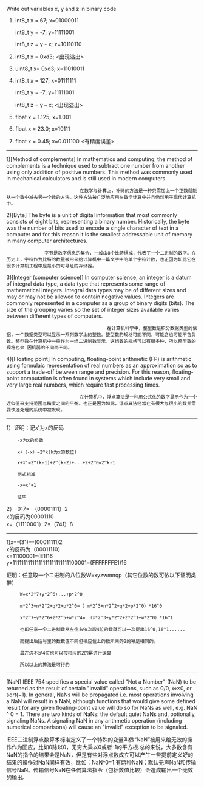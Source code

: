 

Write out variables  x, y and z in binary code  

 1) int8_t x = 67;       x=01000011  

    int8_t y = -7;       y=11111001  

    int8_t z = y - x;       z=10110110  


 2) int8_t x = 0xd3;      <出现溢出>  


 3) uint8_t x= 0xd3;       x=11010011   


 4) int8_t x = 127;        x=01111111   

    int8_t y = -7;         y=11111001  

    int8_t z = y – x;      <出现溢出>  


 5) float x = 1.125;  x=1.001     


 6) float x = 23.0;   x=10111    


 7) float x = 0.45;    x=0.011100   <有精度误差>   

***








 1)[Method of complements]     In mathematics and computing, the method of complements is a technique used to subtract one number from another using only addition of positive numbers. This method was commonly used in mechanical calculators and is still used in modern computers  

                               在数学与计算上，补码的方法是一种只需加上一个正数就能从一个数中减去另一个数的方法。这种方法被广泛地应用在数学计算中并且仍然用于现代计算机中。  





 2)[Byte]         The byte is a unit of digital information that most commonly consists of eight bits, representing a binary number. Historically, the byte was the number of bits used to encode a single character of text in a computer and for this reason it is the smallest addressable unit of memory in many computer architectures.  

                  字节是数字信息的集合，一般由8个比特组成，代表了一个二进制的数字。在历史上，字符作为比特的数量被用来给计算机中一篇文字中的单个字符计数，也正因为如此它在很多计算机工程中是最小的可寻址的存储器。    

 



 3)[Integer (computer science)]         In computer science, an integer is a datum of integral data type, a data type that represents some range of mathematical integers. Integral data types may be of different sizes and may or may not be allowed to contain negative values. Integers are commonly represented in a computer as a group of binary digits (bits). The size of the grouping varies so the set of integer sizes available varies between different types of computers.  

                                         在计算机科学中，整型数是积分数据类型的依据，一个数据类型可以显示一系列数学上的整数。整型数的规格可能不同，可能含也可能不含负数。整型数在计算机中一般作为一组二进制数显示。这组数的规格可以有很多种，所以整型数的规格也会 因机器的不同而不同。  






 4)[Floating point]           In computing, floating-point arithmetic (FP) is arithmetic using formulaic representation of real numbers as an approximation so as to support a trade-off between range and precision. For this reason, floating-point computation is often found in systems which include very small and very large real numbers, which require fast processing times.   

                               在计算机中，浮点算法是一种用公式化的数字显示作为一个近似值来支持范围与精度之间的平衡。也正是因为如此，浮点算法经常在有很大与很小的数并需要快速处理的系统中被发现。  

***




1）证明：记x'为x的反码  

        -x为x的负数  

        x+（-x）=2^k(k为x的数位)  

        x+x'=2^(k-1)+2^(k-2)+...+2+2^0=2^k-1  

        两式相减  

        -x=x'+1  

        证毕  

2）-017=-（00001111）2   
     x的反码为00001110   
       x=（11110001）2=（741）8   












***

  
  
  
  
  
  
  
  
   1)x=-(31)=-(00011111)2    
     x的反码为（00011110）  
      x=11100001=(E1)16   
        y=11111111111111111111111111100001=(FFFFFFFE1)16  

   证明：任意取一个二进制的八位数W=xyzwmnqp（其它位数的数可依以下证明类推）  

         W=x*2^7+y*2^6+...+p*2^0  

         m*2^3+n*2^2+q*2+p*2^0=（ m*2^3+n*2^2+q*2+p*2^0）*16^0  

         x*2^7+y*2^6+z*2^5+w*2^4= （x*2^3+y*2^2+z*2^1+w*2^0）*16^1  

         也即任意一个二进制数从左往右依次取4位的数就可以一次提出16^0,16^1......  

         而提出后括号里的数数值不同但相应位上的数所乘的2的幂是相同的。  

         最左边不足4位也可以按相应的2的幂进行运算  

         所以以上的算法是可行的  




***


[NaN]
IEEE 754 specifies a special value called "Not a Number" (NaN) to be returned as the result of certain "invalid" operations, such as 0/0, ∞×0, or sqrt(−1). In general, NaNs will be propagated i.e. most operations involving a NaN will result in a NaN, although functions that would give some defined result for any given floating-point value will do so for NaNs as well, e.g. NaN ^ 0 = 1. There are two kinds of NaNs: the default quiet NaNs and, optionally, signaling NaNs. A signaling NaN in any arithmetic operation (including numerical comparisons) will cause an "invalid" exception to be signaled.   

IEEE二进制浮点数算术标准定义了一个特殊的变量叫做“NaN”被用来给无效的操作作为回应，比如0除以0，无穷大乘以0或者-1的平方根.总的来说，大多数含有NaN的指令的结果会是NaN，但是有些对浮点数成立可以产生一些提前定义好的结果的操作对NaN同样有效，比如：NaN^0=1.有两种NaN：默认无声NaN和传输信号NaN。传输信号NaN在任何算法指令（包括数值比较）会造成输出一个无效的输出。  








